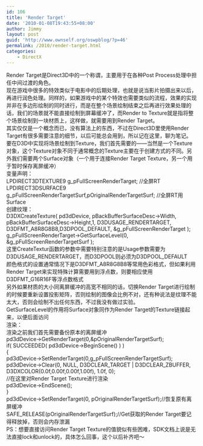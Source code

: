 ```yaml
---
id: 106
title: 'Render Target'
date: '2010-01-08T19:43:55+08:00'
author: Jimmy
layout: post
guid: 'http://www.ownself.org/oswpblog/?p=46'
permalink: /2010/render-target.html
categories:
    - DirectX
---
```


<font face="微软雅黑" size="2"> </font>

 Render Target是Direct3D中的一个称谓，主要用于在各种Post Process处理中担任中间过渡的角色。   
 现在游戏中很多的特效类似于电影中的后期处理，也就是说当影片拍摄出来以后，再进行润色处理。同样的，如果游戏中的某个特效也需要类似的流程，效果的实现并非在多边形绘制的同时进行，而是在整个场景绘制结束之后再进行效果处理的话，我们的场景就不能直接绘制到屏幕缓冲了，而Render to Texture就是指将整个场景绘制到一块材质上，这样做，就需要用到Render Target。   
 其实仅仅是一个概念而已，没有算法上的东西，不过在Direct3D里使用Render Target有很多需要注意的细节，以后可能总会用到，所以记在这里，聊为笔记。   
 要在D3D中实现将场景绘制到Texture，我们首先需要的——当然是一个Texture对象，这个Texture对象不同于通常概念的Texture主要在于创建方式的不同。另外我们需要两个Surface对象（一个用于连接Render Target Texture，另一个用于暂时保存离屏缓冲）   
 变量声明：   
 LPDIRECT3DTEXTURE9 g\_pFullScreenRenderTarget; //全屏RT   
 LPDIRECT3DSURFACE9 g\_pFullScreenRenderTargetSurf,pOriginalRenderTargetSurf; //全屏RT用Surface   
 创建纹理：   
 D3DXCreateTexture( pd3dDevice, pBackBufferSurfaceDesc-&gt;Width, pBackBufferSurfaceDesc-&gt;Height,1, D3DUSAGE\_RENDERTARGET, D3DFMT\_A8R8G8B8,D3DPOOL\_DEFAULT, &amp;g\_pFullScreenRenderTarget );   
 g\_pFullScreenRenderTarget-&gt;GetSurfaceLevel(0, &amp;g\_pFullScreenRenderTargetSurf );   
 这里CreateTextur函数的参数中需要特别注意的是Usage参数需要为D3DUSAGE\_RENDERTARGET，而D3DPOOL则必须为D3DPOOL\_DEFAULT   
 颜色格式的设置通常情况下是D3DFMT\_A8R8G8B8等常用色彩格式，但如果利用Render Target来实现特殊计算需要用到浮点数，则要相应使用D3DFMT\_G16R16F等浮点数格式   
 另外如果材质的大小同离屏缓冲的高宽不相同的话，切换Render Target进行绘制的时候要重新设置投影矩阵，否则绘制的图像会比例不对，还有种说法是纹理不能太大，否则会绘制不出任何东西，不过我没有做过实验。   
 GetSurfaceLevel的作用将Surface对象同作为Render Target的Texture链接起来，以便后面访问   
 渲染：   
 渲染之前我们首先需要备份原本的离屏缓冲   
 pd3dDevice-&gt;GetRenderTarget(0,&amp;pOriginalRenderTargetSurf);   
 if( SUCCEEDED( pd3dDevice-&gt;BeginScene() ) )   
 {   
 pd3dDevice-&gt;SetRenderTarget(0,g\_pFullScreenRenderTargetSurf);   
 pd3dDevice-&gt;Clear(0, NULL, D3DCLEAR\_TARGET | D3DCLEAR\_ZBUFFER, D3DXCOLOR(0.0f,0.00f,0.00f,1.00f), 1.0f, 0);   
 //在这里对Render Target Texture进行渲染   
 pd3dDevice-&gt;EndScene();   
 }   
 pd3dDevice-&gt;SetRenderTarget(0, pOriginalRenderTargetSurf);//恢复原有离屏缓冲   
 SAFE\_RELEASE(pOriginalRenderTargetSurf);//Get获取的Render Target要记得释放掉，否则会内存泄漏   
 PS：想要直接访问Render Target Texture的值貌似有些困难，SDK文档上说是无法直接lock和unlock的，具体怎么回事，这个以后补齐吧～